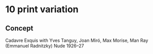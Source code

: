 # 10 print variation

## Concept

Cadavre Exquis with Yves Tanguy, Joan Miró, Max Morise, Man Ray (Emmanuel Radnitzky)
Nude
1926–27
